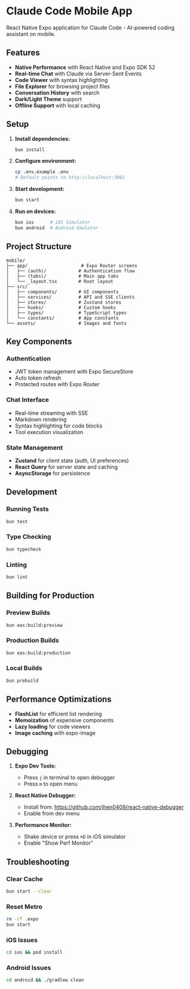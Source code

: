 # Claude Code Mobile App

React Native Expo application for Claude Code - AI-powered coding assistant on mobile.

## Features

- **Native Performance** with React Native and Expo SDK 52
- **Real-time Chat** with Claude via Server-Sent Events
- **Code Viewer** with syntax highlighting
- **File Explorer** for browsing project files
- **Conversation History** with search
- **Dark/Light Theme** support
- **Offline Support** with local caching

## Setup

1. **Install dependencies:**
   ```bash
   bun install
   ```

2. **Configure environment:**
   ```bash
   cp .env.example .env
   # Default points to http://localhost:3001
   ```

3. **Start development:**
   ```bash
   bun start
   ```

4. **Run on devices:**
   ```bash
   bun ios      # iOS Simulator
   bun android  # Android Emulator
   ```

## Project Structure

```
mobile/
├── app/                    # Expo Router screens
│   ├── (auth)/            # Authentication flow
│   ├── (tabs)/            # Main app tabs
│   └── _layout.tsx        # Root layout
├── src/
│   ├── components/        # UI components
│   ├── services/          # API and SSE clients
│   ├── stores/            # Zustand stores
│   ├── hooks/             # Custom hooks
│   ├── types/             # TypeScript types
│   └── constants/         # App constants
└── assets/                # Images and fonts
```

## Key Components

### Authentication
- JWT token management with Expo SecureStore
- Auto token refresh
- Protected routes with Expo Router

### Chat Interface
- Real-time streaming with SSE
- Markdown rendering
- Syntax highlighting for code blocks
- Tool execution visualization

### State Management
- **Zustand** for client state (auth, UI preferences)
- **React Query** for server state and caching
- **AsyncStorage** for persistence

## Development

### Running Tests
```bash
bun test
```

### Type Checking
```bash
bun typecheck
```

### Linting
```bash
bun lint
```

## Building for Production

### Preview Builds
```bash
bun eas:build:preview
```

### Production Builds
```bash
bun eas:build:production
```

### Local Builds
```bash
bun prebuild
```

## Performance Optimizations

- **FlashList** for efficient list rendering
- **Memoization** of expensive components
- **Lazy loading** for code viewers
- **Image caching** with expo-image

## Debugging

1. **Expo Dev Tools:**
   - Press `j` in terminal to open debugger
   - Press `m` to open menu

2. **React Native Debugger:**
   - Install from: https://github.com/jhen0409/react-native-debugger
   - Enable from dev menu

3. **Performance Monitor:**
   - Shake device or press `⌘D` in iOS simulator
   - Enable "Show Perf Monitor"

## Troubleshooting

### Clear Cache
```bash
bun start --clear
```

### Reset Metro
```bash
rm -rf .expo
bun start
```

### iOS Issues
```bash
cd ios && pod install
```

### Android Issues
```bash
cd android && ./gradlew clean
```
